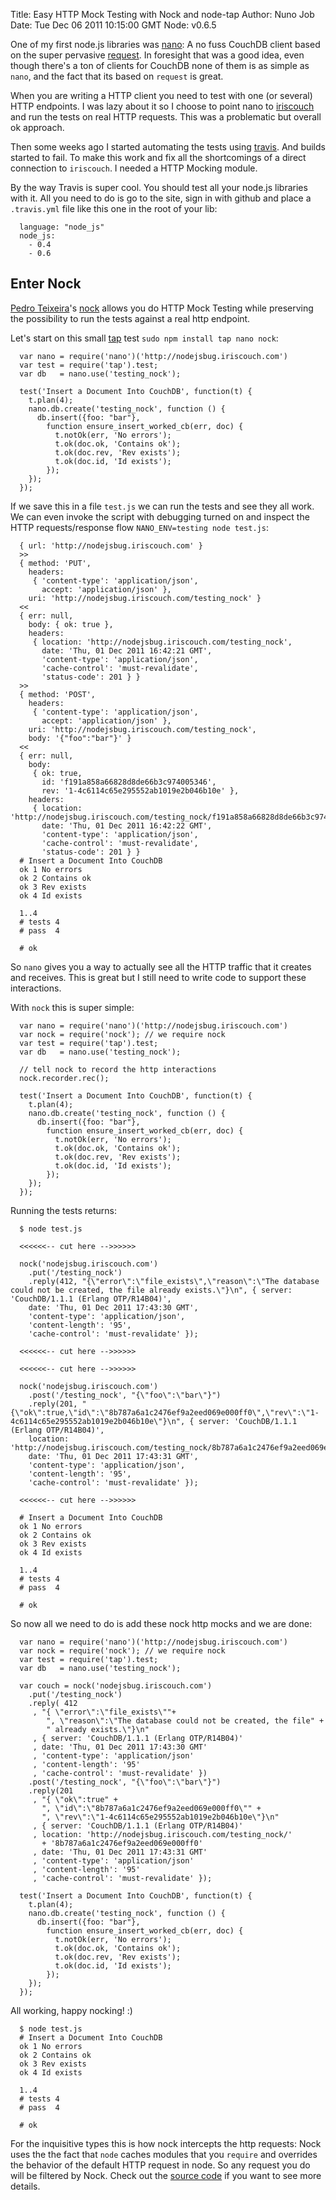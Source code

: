 Title: Easy HTTP Mock Testing with Nock and node-tap
Author: Nuno Job
Date: Tue Dec 06 2011 10:15:00 GMT
Node: v0.6.5

One of my first node.js libraries was [nano]: A no fuss CouchDB client based on the super pervasive [request]. In foresight that was a good idea, even though there's a ton of clients for CouchDB none of them is as simple as `nano`, and the fact that its based on `request` is great.

When you are writing a HTTP client you need to test with one (or several) HTTP endpoints. I was lazy about it so I choose to point nano to [iriscouch] and run the tests on real HTTP requests. This was a problematic but overall ok approach.

Then some weeks ago I started automating the tests using [travis]. And builds started to fail. To make this work and fix all the shortcomings of a direct connection to `iriscouch`. I needed a HTTP Mocking module.

By the way Travis is super cool. You should test all your node.js libraries with it. All you need to do is go to the site, sign in with github and place a `.travis.yml` file like this one in the root of your lib:

      language: "node_js"
      node_js:
        - 0.4
        - 0.6

## Enter Nock

[Pedro Teixeira][nodetuts]'s [nock] allows you do HTTP Mock Testing while preserving the possibility to run the tests against a real http endpoint.

Let's start on this small [tap] test `sudo npm install tap nano nock`:

      var nano = require('nano')('http://nodejsbug.iriscouch.com') 
      var test = require('tap').test;
      var db   = nano.use('testing_nock');
      
      test('Insert a Document Into CouchDB', function(t) {
        t.plan(4);
        nano.db.create('testing_nock', function () {
          db.insert({foo: "bar"},
            function ensure_insert_worked_cb(err, doc) {
              t.notOk(err, 'No errors');
              t.ok(doc.ok, 'Contains ok');
              t.ok(doc.rev, 'Rev exists');
              t.ok(doc.id, 'Id exists');
            });
        });
      });

If we save this in a file `test.js` we can run the tests and see they all work. We can even invoke the script with debugging turned on and inspect the HTTP requests/response flow `NANO_ENV=testing node test.js`:

      { url: 'http://nodejsbug.iriscouch.com' }
      >>
      { method: 'PUT',
        headers: 
         { 'content-type': 'application/json',
           accept: 'application/json' },
        uri: 'http://nodejsbug.iriscouch.com/testing_nock' }
      <<
      { err: null,
        body: { ok: true },
        headers: 
         { location: 'http://nodejsbug.iriscouch.com/testing_nock',
           date: 'Thu, 01 Dec 2011 16:42:21 GMT',
           'content-type': 'application/json',
           'cache-control': 'must-revalidate',
           'status-code': 201 } }
      >>
      { method: 'POST',
        headers: 
         { 'content-type': 'application/json',
           accept: 'application/json' },
        uri: 'http://nodejsbug.iriscouch.com/testing_nock',
        body: '{"foo":"bar"}' }
      <<
      { err: null,
        body: 
         { ok: true,
           id: 'f191a858a66828d8de66b3c974005346',
           rev: '1-4c6114c65e295552ab1019e2b046b10e' },
        headers: 
         { location: 'http://nodejsbug.iriscouch.com/testing_nock/f191a858a66828d8de66b3c974005346',
           date: 'Thu, 01 Dec 2011 16:42:22 GMT',
           'content-type': 'application/json',
           'cache-control': 'must-revalidate',
           'status-code': 201 } }
      # Insert a Document Into CouchDB
      ok 1 No errors
      ok 2 Contains ok
      ok 3 Rev exists
      ok 4 Id exists
      
      1..4
      # tests 4
      # pass  4
      
      # ok

So `nano` gives you a way to actually see all the HTTP traffic that it creates and receives. This is great but I still need to write code to support these interactions.

With `nock` this is super simple:

      var nano = require('nano')('http://nodejsbug.iriscouch.com') 
      var nock = require('nock'); // we require nock
      var test = require('tap').test;
      var db   = nano.use('testing_nock');
      
      // tell nock to record the http interactions
      nock.recorder.rec();
      
      test('Insert a Document Into CouchDB', function(t) {
        t.plan(4);
        nano.db.create('testing_nock', function () {
          db.insert({foo: "bar"},
            function ensure_insert_worked_cb(err, doc) {
              t.notOk(err, 'No errors');
              t.ok(doc.ok, 'Contains ok');
              t.ok(doc.rev, 'Rev exists');
              t.ok(doc.id, 'Id exists');
            });
        });
      });

Running the tests returns:

      $ node test.js 
      
      <<<<<<-- cut here -->>>>>>
      
      nock('nodejsbug.iriscouch.com')
        .put('/testing_nock')
        .reply(412, "{\"error\":\"file_exists\",\"reason\":\"The database could not be created, the file already exists.\"}\n", { server: 'CouchDB/1.1.1 (Erlang OTP/R14B04)',
        date: 'Thu, 01 Dec 2011 17:43:30 GMT',
        'content-type': 'application/json',
        'content-length': '95',
        'cache-control': 'must-revalidate' });
      
      <<<<<<-- cut here -->>>>>>
      
      <<<<<<-- cut here -->>>>>>
      
      nock('nodejsbug.iriscouch.com')
        .post('/testing_nock', "{\"foo\":\"bar\"}")
        .reply(201, "{\"ok\":true,\"id\":\"8b787a6a1c2476ef9a2eed069e000ff0\",\"rev\":\"1-4c6114c65e295552ab1019e2b046b10e\"}\n", { server: 'CouchDB/1.1.1 (Erlang OTP/R14B04)',
        location: 'http://nodejsbug.iriscouch.com/testing_nock/8b787a6a1c2476ef9a2eed069e000ff0',
        date: 'Thu, 01 Dec 2011 17:43:31 GMT',
        'content-type': 'application/json',
        'content-length': '95',
        'cache-control': 'must-revalidate' });
      
      <<<<<<-- cut here -->>>>>>
      
      # Insert a Document Into CouchDB
      ok 1 No errors
      ok 2 Contains ok
      ok 3 Rev exists
      ok 4 Id exists
      
      1..4
      # tests 4
      # pass  4
      
      # ok

So now all we need to do is add these nock http mocks and we are done:

      var nano = require('nano')('http://nodejsbug.iriscouch.com') 
      var nock = require('nock'); // we require nock
      var test = require('tap').test;
      var db   = nano.use('testing_nock');
      
      var couch = nock('nodejsbug.iriscouch.com')
        .put('/testing_nock')
        .reply( 412
         , "{ \"error\":\"file_exists\""+
            ", \"reason\":\"The database could not be created, the file" +
            " already exists.\"}\n"
         , { server: 'CouchDB/1.1.1 (Erlang OTP/R14B04)'
         , date: 'Thu, 01 Dec 2011 17:43:30 GMT'
         , 'content-type': 'application/json'
         , 'content-length': '95'
         , 'cache-control': 'must-revalidate' })
        .post('/testing_nock', "{\"foo\":\"bar\"}")
        .reply(201
         , "{ \"ok\":true" +
           ", \"id\":\"8b787a6a1c2476ef9a2eed069e000ff0\"" +
           ", \"rev\":\"1-4c6114c65e295552ab1019e2b046b10e\"}\n"
         , { server: 'CouchDB/1.1.1 (Erlang OTP/R14B04)'
         , location: 'http://nodejsbug.iriscouch.com/testing_nock/'
           + '8b787a6a1c2476ef9a2eed069e000ff0'
         , date: 'Thu, 01 Dec 2011 17:43:31 GMT'
         , 'content-type': 'application/json'
         , 'content-length': '95'
         , 'cache-control': 'must-revalidate' });
      
      test('Insert a Document Into CouchDB', function(t) {
        t.plan(4);
        nano.db.create('testing_nock', function () {
          db.insert({foo: "bar"},
            function ensure_insert_worked_cb(err, doc) {
              t.notOk(err, 'No errors');
              t.ok(doc.ok, 'Contains ok');
              t.ok(doc.rev, 'Rev exists');
              t.ok(doc.id, 'Id exists');
            });
        });
      });

All working, happy nocking! :)

      $ node test.js 
      # Insert a Document Into CouchDB
      ok 1 No errors
      ok 2 Contains ok
      ok 3 Rev exists
      ok 4 Id exists
      
      1..4
      # tests 4
      # pass  4
      
      # ok

For the inquisitive types this is how nock intercepts the http requests: Nock uses the the fact that `node` caches modules that you `require` and overrides the behavior of the default HTTP request in node. So any request you do will be filtered by Nock. Check out the [source code][intercept] if you want to see more details.

[nano]: https://github.com/dscape/nano
[request]: https://github.com/mikeal/request
[iriscouch]: http://iriscouch.com
[bug]: https://github.com/joyent/node/issues/1569
[travis]: http://travis-ci.org/#!/dscape/nano
[nock]: https://github.com/pgte/nock
[tap]: https://github.com/isaacs/node-tap
[nodetuts]: http://nodetuts.com
[intercept]: https://github.com/pgte/nock/blob/master/lib/intercept.js